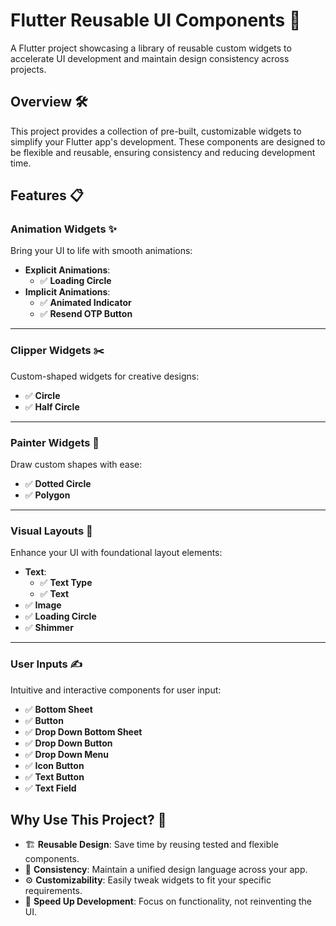 # Flutter Reusable UI Components 🎨

A Flutter project showcasing a library of reusable custom widgets to accelerate UI development and maintain design consistency across projects.

## Overview 🛠️

This project provides a collection of pre-built, customizable widgets to simplify your Flutter app's development. These components are designed to be flexible and reusable, ensuring consistency and reducing development time.

## Features 📋

### Animation Widgets ✨

Bring your UI to life with smooth animations:

- **Explicit Animations**:
  - ✅ **Loading Circle**
- **Implicit Animations**:
  - ✅ **Animated Indicator**
  - ✅ **Resend OTP Button**

---

### Clipper Widgets ✂️

Custom-shaped widgets for creative designs:

- ✅ **Circle**
- ✅ **Half Circle**

---

### Painter Widgets 🎨

Draw custom shapes with ease:

- ✅ **Dotted Circle**
- ✅ **Polygon**

---

### Visual Layouts 🧱

Enhance your UI with foundational layout elements:

- **Text**:
  - ✅ **Text Type**
  - ✅ **Text**
- ✅ **Image**
- ✅ **Loading Circle**
- ✅ **Shimmer**

---

### User Inputs ✍️

Intuitive and interactive components for user input:

- ✅ **Bottom Sheet**
- ✅ **Button**
- ✅ **Drop Down Bottom Sheet**
- ✅ **Drop Down Button**
- ✅ **Drop Down Menu**
- ✅ **Icon Button**
- ✅ **Text Button**
- ✅ **Text Field**

## Why Use This Project? 🤔

- 🏗️ **Reusable Design**: Save time by reusing tested and flexible components.
- 🎨 **Consistency**: Maintain a unified design language across your app.
- ⚙️ **Customizability**: Easily tweak widgets to fit your specific requirements.
- 🚀 **Speed Up Development**: Focus on functionality, not reinventing the UI.
